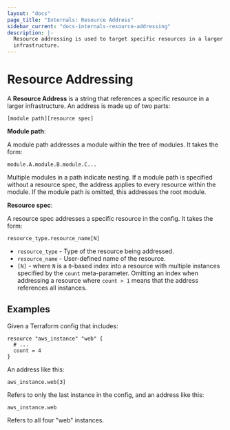 ```yaml
---
layout: "docs"
page_title: "Internals: Resource Address"
sidebar_current: "docs-internals-resource-addressing"
description: |-
  Resource addressing is used to target specific resources in a larger
  infrastructure.
---
```


# Resource Addressing

A __Resource Address__ is a string that references a specific resource in a
larger infrastructure. An address is made up of two parts:

```
[module path][resource spec]
```

__Module path__:

A module path addresses a module within the tree of modules. It takes the form:

```
module.A.module.B.module.C...
```

Multiple modules in a path indicate nesting. If a module path is specified
without a resource spec, the address applies to every resource within the
module. If the module path is omitted, this addresses the root module.

__Resource spec__:

A resource spec addresses a specific resource in the config. It takes the form:

```
resource_type.resource_name[N]
```

 * `resource_type` - Type of the resource being addressed.
 * `resource_name` - User-defined name of the resource.
 * `[N]` - where `N` is a `0`-based index into a resource with multiple
   instances specified by the `count` meta-parameter. Omitting an index when
   addressing a resource where `count > 1` means that the address references
   all instances.


## Examples

Given a Terraform config that includes:

```hcl
resource "aws_instance" "web" {
  # ...
  count = 4
}
```

An address like this:

```
aws_instance.web[3]
```

Refers to only the last instance in the config, and an address like this:

```
aws_instance.web
```

Refers to all four "web" instances.
